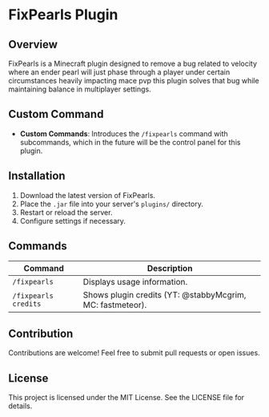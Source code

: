 # FixPearls Plugin



## Overview

FixPearls is a Minecraft plugin designed to remove a bug related to velocity where an ender pearl will just phase through a player under certain circumstances heavily impacting mace pvp this plugin solves that bug while maintaining balance in multiplayer settings.

## Custom Command

- **Custom Commands**: Introduces the `/fixpearls` command with subcommands, which in the future will be the control panel for this plugin.

## Installation

1. Download the latest version of FixPearls.
2. Place the `.jar` file into your server's `plugins/` directory.
3. Restart or reload the server.
4. Configure settings if necessary.

## Commands

| Command              | Description                                               |
| -------------------- | --------------------------------------------------------- |
| `/fixpearls`         | Displays usage information.                               |
| `/fixpearls credits` | Shows plugin credits (YT: @stabbyMcgrim, MC: fastmeteor). |

## Contribution

Contributions are welcome! Feel free to submit pull requests or open issues.

## License

This project is licensed under the MIT License. See the LICENSE file for details.

